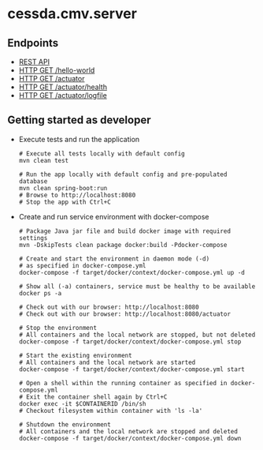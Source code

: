 # cessda.cmv.server

## Endpoints
 * [REST API](http://localhost:8080/)
 * [HTTP GET /hello-world](http://localhost:8080/hello-world)
 * [HTTP GET /actuator](http://localhost:8080/actuator)
 * [HTTP GET /actuator/health](http://localhost:8080/actuator/health)
 * [HTTP GET /actuator/logfile](http://localhost:8080/actuator/logfile)

## Getting started as developer

* Execute tests and run the application
    ```
    # Execute all tests locally with default config
    mvn clean test
    
    # Run the app locally with default config and pre-populated database
    mvn clean spring-boot:run
    # Browse to http://localhost:8080 
    # Stop the app with Ctrl+C
    ```

* Create and run service environment with docker-compose
    ```
    # Package Java jar file and build docker image with required settings
    mvn -DskipTests clean package docker:build -Pdocker-compose
    
    # Create and start the environment in daemon mode (-d)
    # as specified in docker-compose.yml
    docker-compose -f target/docker/context/docker-compose.yml up -d
    
    # Show all (-a) containers, service must be healthy to be available
    docker ps -a
    
    # Check out with our browser: http://localhost:8080
    # Check out with our browser: http://localhost:8080/actuator
    
    # Stop the environment
    # All containers and the local network are stopped, but not deleted
    docker-compose -f target/docker/context/docker-compose.yml stop
    
    # Start the existing environment
    # All containers and the local network are started
    docker-compose -f target/docker/context/docker-compose.yml start
    
    # Open a shell within the running container as specified in docker-compose.yml
    # Exit the container shell again by Ctrl+C
    docker exec -it $CONTAINERID /bin/sh
    # Checkout filesystem within container with 'ls -la'
    
    # Shutdown the environment
    # All containers and the local network are stopped and deleted
    docker-compose -f target/docker/context/docker-compose.yml down
    ```
